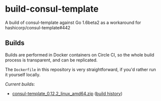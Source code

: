# build-consul-template

A build of consul-template against Go 1.6beta2 as a workaround for hashicorp/consul-template#442

## Builds

Builds are performed in Docker containers on Circle CI, so the whole build
process is transparent, and can be replicated.

The `Dockerfile` in this repository is very straightforward, if you'd rather
run it yourself locally.

*Current builds*:

 - [consul-template_0.12.2_linux_amd64.zip](https://circle-artifacts.com/gh/duggan/build-consul-template/12/artifacts/0/tmp/circle-artifacts.41kTfFz/consul-template_0.12.2_linux_amd64.zip) ([build history](https://circleci.com/gh/duggan/build-consul-template/12#artifacts))
